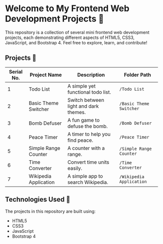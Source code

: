 # Welcome to My  Frontend Web Development Projects :wave:

This repository is a collection of several mini frontend web development projects, each demonstrating different aspects of HTML5, CSS3, JavaScript, and Bootstrap 4. Feel free to explore, learn, and contribute!

## Projects :file_folder:

| Serial No. | Project Name | Description | Folder Path |
|------------|--------------|-------------|-------------|
| 1 | Todo List | A simple yet functional todo list. | `/Todo List` |
| 2 | Basic Theme Switcher | Switch between light and dark themes. | `/Basic Theme Switcher` |
| 3 | Bomb Defuser | A fun game to defuse the bomb. | `/Bomb Defuser` |
| 4 | Peace Timer | A timer to help you find peace. | `/Peace Timer` |
| 5 | Simple Range Counter | A counter with a range. | `/Simple Range Counter` |
| 6 | Time Converter | Convert time units easily. | `/Time Converter` |
| 7 | Wikipedia Application | A simple app to search Wikipedia. | `/Wikipedia Application` |

## Technologies Used :wrench:

The projects in this repository are built using:

- HTML5
- CSS3
- JavaScript
- Bootstrap 4
